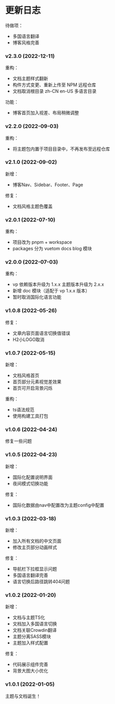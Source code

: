 # 更新日志

待做项：

- 多国语言翻译
- 博客风格完善

### v2.3.0 (2022-12-11)

重构：

- 文档主题样式翻新
- 构件方式变更、重新上传至 NPM 远程仓库
- 文档取消根目录 zh-CN en-US 多语言目录

功能：

- 博客首页加入视差、布局稍微调整

### v2.2.0 (2022-09-03)

重构：

- 将主题包内置于项目目录中，不再发布至远程仓库

### v2.1.0 (2022-09-02)

新增：

- 博客Nav、Sidebar、Footer、Page

修复：

- 文档风格主题色覆盖

### v2.0.1 (2022-07-10)

重构：

- 项目改为 pnpm + workspace
- packages 分为 vuetom docs blog 模块

### v2.0.0 (2022-07-03)

重构：

- vp 依赖版本升级为 1.x.x 主题版本升级为 2.x.x
- 新增 doc 模块（适配于 vp 1.x.x 版本）
- 暂时取消国际化语言功能

### v1.0.8 (2022-05-26)

修复：

- 文章内容页面语言切换值错误
- H2小LOGO取消

### v1.0.7 (2022-05-15)

新增：

- 文档风格首页
- 首页部分元素视觉差效果
- 首页可开启背景闪烁

重构：

- ts语法规范
- 使用构建工具打包

### v1.0.6 (2022-04-24)

修复一些问题

### v1.0.5 (2022-04-23)

新增：

- 国际化配置说明界面
- 夜间模式切换功能

修复：

- 国际化数据由nav中配置改为主题config中配置

### v1.0.3 (2022-03-18)

新增：

- 加入所有文档的中文页面
- 修改主页部分动画样式

修复：

- 导航栏下拉框显示问题
- 多国语言翻译完善
- 语言切换后路径跳转404问题

### v1.0.2 (2022-01-20)

新增：

- 文档与主题TS化
- 文档加入多国语言切换
- 文档关联Crowdin翻译
- 主题分离SASS模块
- 主题加入样式配置

修复：

- 代码展示组件完善
- 背景大图大小优化

### v1.0.1 (2022-01-05)

主题与文档诞生！
